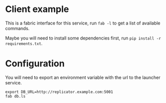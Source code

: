 # Client example

This is a fabric interface for this service, run `fab -l` to get a list of available commands.

Maybe you will need to install some dependencies first, run `pip install -r requirements.txt`.

# Configuration

You will need to export an environment variable with the url to the launcher service.

```
export DB_URL=http://replicator.example.com:5001
fab db.ls
```

